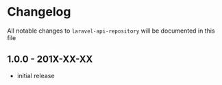 # Changelog

All notable changes to `laravel-api-repository` will be documented in this file

## 1.0.0 - 201X-XX-XX

- initial release
